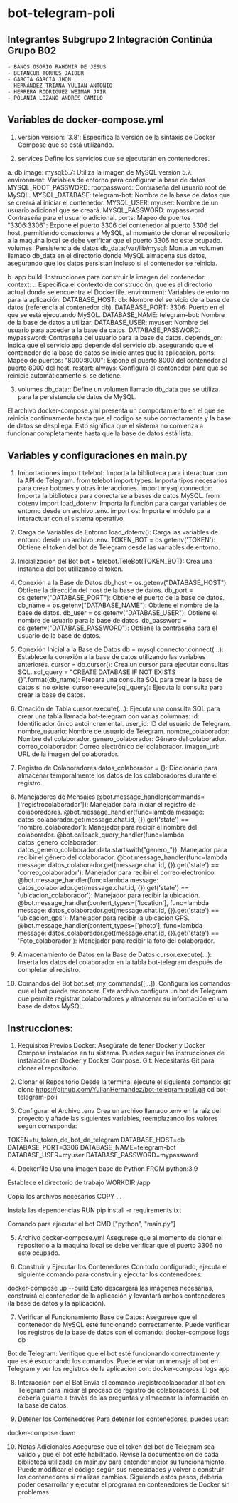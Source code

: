 # bot-telegram-poli

## Integrantes Subgrupo 2 Integración Continúa Grupo B02 
    - BANOS OSORIO RAHOMIR DE JESUS
    - BETANCUR TORRES JAIDER
    - GARCÍA GARCÍA JHON
    - HERNÁNDEZ TRIANA YULIAN ANTONIO
    - HERRERA RODRIGUEZ WEIMAR JAIR
    - POLANIA LOZANO ANDRES CAMILO

## Variables de docker-compose.yml

1. version
version: '3.8': Especifica la versión de la sintaxis de Docker Compose que se está utilizando.

2. services
Define los servicios que se ejecutarán en contenedores.

a. db
image: mysql:5.7: Utiliza la imagen de MySQL versión 5.7.
environment: Variables de entorno para configurar la base de datos
MYSQL_ROOT_PASSWORD: rootpassword: Contraseña del usuario root de MySQL.
MYSQL_DATABASE: telegram-bot: Nombre de la base de datos que se creará al iniciar el contenedor.
MYSQL_USER: myuser: Nombre de un usuario adicional que se creará.
MYSQL_PASSWORD: mypassword: Contraseña para el usuario adicional.
ports: Mapeo de puertos
"3306:3306": Expone el puerto 3306 del contenedor al puerto 3306 del host, permitiendo conexiones a MySQL, al momento de clonar el repositorio a la maquina local se debe verificar que el puerto 3306 no este ocupado. 
volumes: Persistencia de datos
db_data:/var/lib/mysql: Monta un volumen llamado db_data en el directorio donde MySQL almacena sus datos, asegurando que los datos persistan incluso si el contenedor se reinicia.

b. app
build: Instrucciones para construir la imagen del contenedor:
context: .: Especifica el contexto de construcción, que es el directorio actual donde se encuentra el Dockerfile.
environment: Variables de entorno para la aplicación:
DATABASE_HOST: db: Nombre del servicio de la base de datos (referencia al contenedor db).
DATABASE_PORT: 3306: Puerto en el que se está ejecutando MySQL.
DATABASE_NAME: telegram-bot: Nombre de la base de datos a utilizar.
DATABASE_USER: myuser: Nombre del usuario para acceder a la base de datos.
DATABASE_PASSWORD: mypassword: Contraseña del usuario para la base de datos.
depends_on: Indica que el servicio app depende del servicio db, asegurando que el contenedor de la base de datos se inicie antes que la aplicación.
ports: Mapeo de puertos:
"8000:8000": Expone el puerto 8000 del contenedor al puerto 8000 del host.
restart: always: Configura el contenedor para que se reinicie automáticamente si se detiene.

3. volumes
db_data:: Define un volumen llamado db_data que se utiliza para la persistencia de datos de MySQL.

El archivo docker-compose.yml presenta un comportamiento en el que se reinicia continuamente hasta que el codigo se sube correctamente y la base de datos se despliega. 
Esto significa que el sistema no comienza a funcionar completamente hasta que la base de datos está lista.


## Variables y configuraciones en main.py

1. Importaciones
import telebot: Importa la biblioteca para interactuar con la API de Telegram.
from telebot import types: Importa tipos necesarios para crear botones y otras interacciones.
import mysql.connector: Importa la biblioteca para conectarse a bases de datos MySQL.
from dotenv import load_dotenv: Importa la función para cargar variables de entorno desde un archivo .env.
import os: Importa el módulo para interactuar con el sistema operativo.

2. Carga de Variables de Entorno
load_dotenv(): Carga las variables de entorno desde un archivo .env.
TOKEN_BOT = os.getenv('TOKEN'): Obtiene el token del bot de Telegram desde las variables de entorno.

3. Inicialización del Bot
bot = telebot.TeleBot(TOKEN_BOT): Crea una instancia del bot utilizando el token.

4. Conexión a la Base de Datos
db_host = os.getenv("DATABASE_HOST"): Obtiene la dirección del host de la base de datos.
db_port = os.getenv("DATABASE_PORT"): Obtiene el puerto de la base de datos.
db_name = os.getenv("DATABASE_NAME"): Obtiene el nombre de la base de datos.
db_user = os.getenv("DATABASE_USER"): Obtiene el nombre de usuario para la base de datos.
db_password = os.getenv("DATABASE_PASSWORD"): Obtiene la contraseña para el usuario de la base de datos.

5. Conexión Inicial a la Base de Datos
db = mysql.connector.connect(...): Establece la conexión a la base de datos utilizando las variables anteriores.
cursor = db.cursor(): Crea un cursor para ejecutar consultas SQL.
sql_query = "CREATE DATABASE IF NOT EXISTS {}".format(db_name): Prepara una consulta SQL para crear la base de datos si no existe.
cursor.execute(sql_query): Ejecuta la consulta para crear la base de datos.

6. Creación de Tabla
cursor.execute(...): Ejecuta una consulta SQL para crear una tabla llamada bot-telegram con varias columnas:
id: Identificador único autoincremental.
user_id: ID del usuario de Telegram.
nombre_usuario: Nombre de usuario de Telegram.
nombre_colaborador: Nombre del colaborador.
genero_colaborador: Género del colaborador.
correo_colaborador: Correo electrónico del colaborador.
imagen_url: URL de la imagen del colaborador.

7. Registro de Colaboradores
datos_colaborador = {}: Diccionario para almacenar temporalmente los datos de los colaboradores durante el registro.

8. Manejadores de Mensajes
@bot.message_handler(commands=['registrocolaborador']): Manejador para iniciar el registro de colaboradores.
@bot.message_handler(func=lambda message: datos_colaborador.get(message.chat.id, {}).get('state') == 'nombre_colaborador'): Manejador para recibir el nombre del colaborador.
@bot.callback_query_handler(func=lambda datos_genero_colaborador: datos_genero_colaborador.data.startswith("genero_")): Manejador para recibir el género del colaborador.
@bot.message_handler(func=lambda message: datos_colaborador.get(message.chat.id, {}).get('state') == 'correo_colaborador'): Manejador para recibir el correo electrónico.
@bot.message_handler(func=lambda message: datos_colaborador.get(message.chat.id, {}).get('state') == 'ubicacion_colaborador'): Manejador para recibir la ubicación.
@bot.message_handler(content_types=['location'], func=lambda message: datos_colaborador.get(message.chat.id, {}).get('state') == 'ubicacion_gps'): Manejador para recibir la ubicación GPS.
@bot.message_handler(content_types=['photo'], func=lambda message: datos_colaborador.get(message.chat.id, {}).get('state') == 'Foto_colaborador'): Manejador para recibir la foto del colaborador.

9. Almacenamiento de Datos en la Base de Datos
cursor.execute(...): Inserta los datos del colaborador en la tabla bot-telegram después de completar el registro.

10. Comandos del Bot
bot.set_my_commands([...]): Configura los comandos que el bot puede reconocer.
Este archivo configura un bot de Telegram que permite registrar colaboradores y almacenar su información en una base de datos MySQL.

## Instrucciones:

1. Requisitos Previos
Docker: Asegúrate de tener Docker y Docker Compose instalados en tu sistema. Puedes seguir las instrucciones de instalación en Docker y Docker Compose.
Git: Necesitarás Git para clonar el repositorio.

2. Clonar el Repositorio
Desde la terminal ejecute el siguiente comando:
git clone https://github.com/YulianHernandez/bot-telegram-poli.git
cd bot-telegram-poli

3. Configurar el Archivo .env
Crea un archivo llamado .env en la raíz del proyecto y añade las siguientes variables, reemplazando los valores según corresponda:

TOKEN=tu_token_de_bot_de_telegram
DATABASE_HOST=db
DATABASE_PORT=3306
DATABASE_NAME=telegram-bot
DATABASE_USER=myuser
DATABASE_PASSWORD=mypassword

4. Dockerfile 
Usa una imagen base de Python
FROM python:3.9

Establece el directorio de trabajo
WORKDIR /app

Copia los archivos necesarios
COPY . .

Instala las dependencias
RUN pip install -r requirements.txt

Comando para ejecutar el bot
CMD ["python", "main.py"]

5. Archivo docker-compose.yml
Asegurese que al momento de clonar el repositorio a la maquina local se debe verificar que el puerto 3306 no este ocupado. 

6. Construir y Ejecutar los Contenedores
Con todo configurado, ejecuta el siguiente comando para construir y ejecutar los contenedores:

docker-compose up --build
Esto descargará las imágenes necesarias, construirá el contenedor de la aplicación y levantará ambos contenedores (la base de datos y la aplicación).

7. Verificar el Funcionamiento
Base de Datos: Asegurese que el contenedor de MySQL esté funcionando correctamente. Puede verificar los registros de la base de datos con el comando:
docker-compose logs db

Bot de Telegram: Verifique que el bot esté funcionando correctamente y que esté escuchando los comandos. Puede enviar un mensaje al bot en Telegram y ver los registros de la aplicación con:
docker-compose logs app

8. Interacción con el Bot
Envía el comando /registrocolaborador al bot en Telegram para iniciar el proceso de registro de colaboradores. El bot debería guiarte a través de las preguntas y almacenar la información en la base de datos.

9. Detener los Contenedores
Para detener los contenedores, puedes usar:

docker-compose down

10. Notas Adicionales
Asegurese que el token del bot de Telegram sea válido y que el bot esté habilitado.
Revise la documentación de cada biblioteca utilizada en main.py para entender mejor su funcionamiento.
Puede modificar el código según sus necesidades y volver a construir los contenedores si realizas cambios.
Siguiendo estos pasos, deberia poder desarrollar y ejecutar el programa en contenedores de Docker sin problemas.
